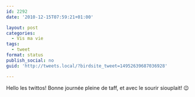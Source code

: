 ```yaml
---
id: 2292
date: '2010-12-15T07:59:21+01:00'

layout: post
categories:
  - Vis ma vie
tags:
  - tweet
format: status
publish_social: no
guid: 'http://tweets.local/?birdsite_tweet=14952639687036928'

---
```


Hello les twittos! Bonne journée pleine de taff, et avec le sourir siouplait! 😉